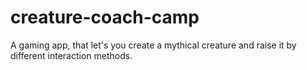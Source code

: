 # creature-coach-camp
A gaming app, that let's you create a mythical creature and raise it by different interaction methods.
